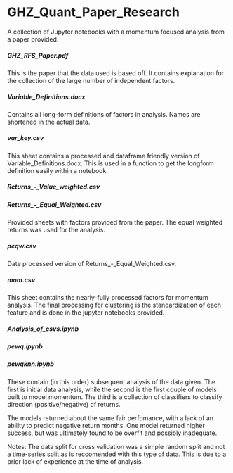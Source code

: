 # GHZ_Quant_Paper_Research 
A collection of Jupyter notebooks with a momentum focused analysis from a paper provided.

##### GHZ_RFS_Paper.pdf 
This is the paper that the data used is based off. It contains explanation for the collection of 
the large number of independent factors.

##### Variable_Definitions.docx 
Contains all long-form definitions of factors in analysis. Names are shortened in the actual data.

##### var_key.csv 
This sheet contains a processed and dataframe friendly version of Variable_Definitions.docx. 
This is used in a function to get the longform definition easily within a notebook.

##### Returns_-_Value_weighted.csv 
##### Returns_-_Equal_Weighted.csv 
Provided sheets with factors provided from the paper. The equal weighted returns was used for the analysis. 

##### peqw.csv 
Date processed version of Returns_-_Equal_Weighted.csv.

##### mom.csv 
This sheet contains the nearly-fully processed factors for momentum analysis. The final processing 
for clustering is the standardization of each feature and is done in the jupyter notebooks provided.

##### Analysis_of_csvs.ipynb 
##### pewq.ipynb 
##### pewqknn.ipynb 
These contain (in this order) subsequent analysis of the data given.
The first is initial data analysis, while the second is the first couple of models built to model momentum.
The third is a collection of classifiers to classify direction (positive/negative) of returns.

The models returned about the same fair perfomance, with a lack of an ability to predict negative return months. One
model returned higher success, but was ultimately found to be overfit and possibly inadequate.

Notes: The data split for cross validation was a simple random split and not a time-series split as is reccomended with
this type of data. This is due to a prior lack of experience at the time of analysis.
